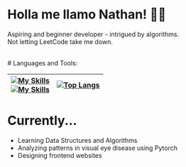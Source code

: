 # Holla me llamo Nathan! 👋👋 <br>
Aspiring and beginner developer - intrigued by algorithms. <br>
Not letting LeetCode take me down. <br>

<br>
# Languages and Tools:

| [![My Skills](https://skillicons.dev/icons?i=js,html,css,ts,py,java,vscode)](https://skillicons.dev) <br> [![My Skills](https://skillicons.dev/icons?i=windows,linux,lua,robloxstudio,discord)](https://skillicons.dev)| [![Top Langs](https://github-readme-stats.vercel.app/api/top-langs/?username=CvmuloSky&layout=compact&theme=tokyonight)](https://github.com/anuraghazra/github-readme-stats)|
| ----------- | ------------- |

# Currently...

- Learning Data Structures and Algorithms
- Analyzing patterns in visual eye disease using Pytorch
- Designing frontend websites

